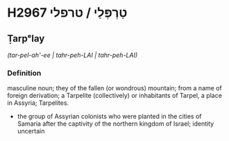 # H2967 טַרְפְּלַי / טרפלי

## Ṭarpᵉlay

_(tar-pel-ah'-ee | tahr-peh-LAI | tahr-peh-LAI)_

### Definition

masculine noun; they of the fallen (or wondrous) mountain; from a name of foreign derivation; a Tarpelite (collectively) or inhabitants of Tarpel, a place in Assyria; Tarpelites.

- the group of Assyrian colonists who were planted in the cities of Samaria after the captivity of the northern kingdom of Israel; identity uncertain
